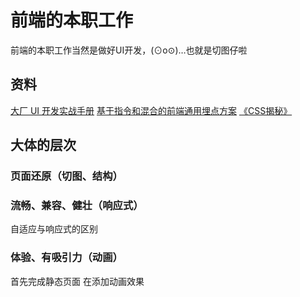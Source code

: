 # 前端的本职工作

前端的本职工作当然是做好UI开发，(⊙o⊙)…也就是切图仔啦

## 资料

[大厂 UI 开发实战手册](https://juejin.im/book/5a7bfe595188257a7349b52a)
[基于指令和混合的前端通用埋点方案](https://juejin.im/entry/5958e9086fb9a06bb95abe4a)
[《CSS揭秘》]()

## 大体的层次

### 页面还原（切图、结构）

### 流畅、兼容、健壮（响应式）

自适应与响应式的区别

### 体验、有吸引力（动画）

首先完成静态页面
在添加动画效果
